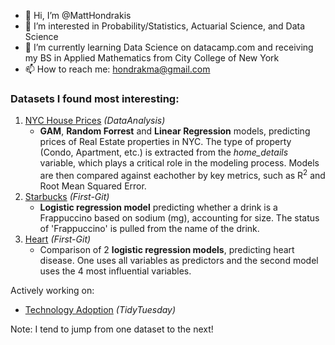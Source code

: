- 👋 Hi, I’m @MattHondrakis
- 🧠 I’m interested in Probability/Statistics, Actuarial Science, and Data Science
- 🌱 I’m currently learning Data Science on datacamp.com and receiving my BS in Applied Mathematics from City College of New York
- 📫 How to reach me: hondrakma@gmail.com
   

### Datasets I found most interesting:   
  1. [NYC House Prices](https://github.com/MattHondrakis/DataAnalysis/blob/main/NYC%20House%20Prices/NYCHousePrices.md) *(DataAnalysis)*
      * **GAM**, **Random Forrest** and **Linear Regression** models, predicting prices of Real Estate properties in NYC. The type of property (Condo, Apartment, etc.)           is extracted from the *home_details* variable, which plays a critical role in the modeling process. Models are then compared against eachother by key metrics,           such as R<sup>2</sup> and Root Mean Squared Error.
  2. [Starbucks](https://github.com/MattHondrakis/First-Git/blob/main/12-21-21/Starbucks.md) *(First-Git)*
      * **Logistic regression model** predicting whether a drink is a Frappuccino based on sodium (mg), accounting for size. The status of 'Frappuccino' is pulled 
        from the name of the drink.
  3. [Heart](https://github.com/MattHondrakis/First-Git/blob/main/01-06-22/heart.md)  *(First-Git)*
      * Comparison of 2 **logistic regression models**, predicting heart disease. One uses all variables as predictors and the second model 
        uses the 4 most influential variables. 


Actively working on: 
   * [Technology Adoption](https://github.com/MattHondrakis/TidyTuesday/blob/main/07-19-22/Technology.md) *(TidyTuesday)*


Note: I tend to jump from one dataset to the next!
